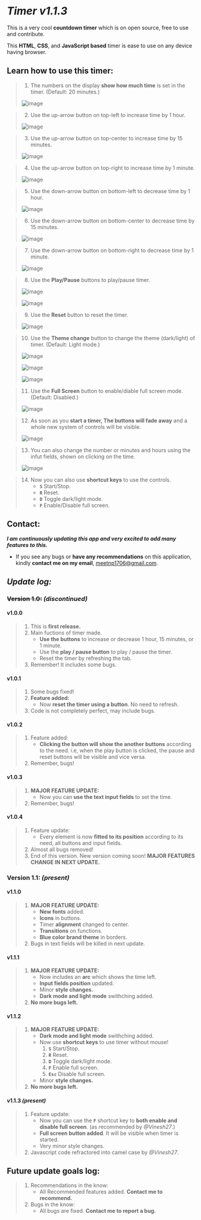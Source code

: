 # ***Timer v1.1.3***

This is a very cool **countdown timer** which is on open source, free to use and contribute.

This **HTML**, **CSS**, and **JavaScript based** timer is ease to use on any device having browser.


## Learn how to use this timer:


> 1. The numbers on the display **show how much time** is set in the timer. (Default: 20 minutes.)
> 
> ![image](https://user-images.githubusercontent.com/89027512/161437351-10da30a5-8d89-4739-9760-faabd981de9b.png)

> 2. Use the up-arrow button on top-left to increase time by 1 hour.
> 
> ![image](https://user-images.githubusercontent.com/89027512/161437416-72b7871c-3666-44c9-b23a-0e6b520f7a5d.png)

> 3. Use the up-arrow button on top-center to increase time by 15 minutes.
> 
> ![image](https://user-images.githubusercontent.com/89027512/161437426-6000949e-f7c3-4f1d-a5df-580fd8aa7278.png)

> 4. Use the up-arrow button on top-right to increase time by 1 minute.
> 
> ![image](https://user-images.githubusercontent.com/89027512/161437438-14322d89-9e2a-4856-ba4a-32f81af40c78.png)

> 5. Use the down-arrow button on bottom-left to decrease time by 1 hour.
> 
> ![image](https://user-images.githubusercontent.com/89027512/161437986-291b4535-93db-49f1-b4ea-3b03f287180e.png)

> 6. Use the down-arrow button on bottom-center to decrease time by 15 minutes.
> 
> ![image](https://user-images.githubusercontent.com/89027512/161437995-964f8c70-f4cb-447a-80b5-c5d0c8190116.png)

> 7. Use the down-arrow button on bottom-right to decrease time by 1 minute.
> 
> ![image](https://user-images.githubusercontent.com/89027512/161438008-81f688b5-f507-475b-91b9-43f5eb374859.png)

> 8. Use the **Play/Pause** buttons to play/pause timer.
> 
> ![image](https://user-images.githubusercontent.com/89027512/161438023-f09de7e5-8653-472f-8d93-24796036e029.png)
> 
> ![image](https://user-images.githubusercontent.com/89027512/161438037-c0fab25d-5396-4058-b590-f9ce19e68faf.png)

> 9. Use the **Reset** button to reset the timer.
> 
> ![image](https://user-images.githubusercontent.com/89027512/161438052-ffb0f6a9-bba6-48f5-a616-7829eedb5753.png)

> 10. Use the **Theme change** button to change the theme (dark/light) of timer. (Default: Light mode.)
> 
> ![image](https://user-images.githubusercontent.com/89027512/161438078-439ffe65-5999-4603-9f7f-98c34e1cd5f2.png)
> 
> ![image](https://user-images.githubusercontent.com/89027512/161438099-c2d91ddd-56fe-4736-aea8-105f419c1936.png)
> 
> ![image](https://user-images.githubusercontent.com/89027512/161438111-4c9adda5-c60a-4226-be06-5621a56322e7.png)

> 11. Use the **Full Screen** button to enable/diable full screen mode. (Default: Disabled.)
> 
> ![image](https://user-images.githubusercontent.com/89027512/161438135-1f775c68-7dd1-489d-a221-caaaffb69faf.png)

> 12. As soon as you **start a timer, The buttons will fade away** and a whole new system of controls will be visible.
> 
> ![image](https://user-images.githubusercontent.com/89027512/161438585-70b86105-b734-4ee6-98e6-95458a797346.png)

> 13. You can also change the number or minutes and hours using the infut fields, shown on clicking on the time.
> 
> ![image](https://user-images.githubusercontent.com/89027512/161438676-fcc7b4f0-cc97-4340-b0b2-c1026557f336.png)

> 14. Now you can also use **shortcut keys** to use the controls.
>     - **```S```** Start/Stop.
>     - **```R```** Reset.
>     - **```D```** Toggle dark/light mode.
>     - **```F```** Enable/Disable full screen.


## Contact:
_**I am continuously updating this app and very excited to add many features to this.**_
- If you see any bugs or **have any recommendations** on this application, kindly **contact me on my email**, meetnp1706@gmail.com.

## **_Update log:_**


### ~~Version 1.0:~~ _(discontinued)_


#### v1.0.0 
> 1. This is **first release.** 
> 2. Main fuctions of timer made.
>    - **Use the buttons** to increase or decrease 1 hour, 15 minutes, or 1 minute.
>    - Use the **play / pause button** to play / pause the timer.
>    - Reset the timer by refreshing the tab.
> 3. Remember! It includes some bugs.


#### v1.0.1
> 1. Some bugs fixed!
> 2. **Feature added:** 
>    - Now **reset the timer using a button**. No need to refresh.
> 3. Code is not completely perfect, may include bugs.


#### v1.0.2
> 1. Feature added:
>    - **Clicking the button will show the another buttons** according to the need. i.e, when the play button is clicked, the pause and reset buttons will be visible and vice versa. 
> 2. Remember, bugs!


#### v1.0.3
> 1. **MAJOR FEATURE UPDATE:**
>    - Now you can **use the text input fields** to set the time. 
> 2. Remember, bugs!


#### v1.0.4
> 1. Feature update:
>    - Every element is now **fitted to its position** according to its need, all buttons and input fields.
> 2. Almost all bugs removed!
> 3. End of this version. New version coming soon! **MAJOR FEATURES CHANGE IN NEXT UPDATE.** 


### **Version 1.1:** _(present)_


#### v1.1.0 
> 1. **MAJOR FEATURE UPDATE:**
>    - **New fonts** added.
>    - **Icons** in buttons.
>    - Timer **alignment** changed to center.
>    - **Transitions** on functions.
>    - **Blue color brand theme** in borders.
> 2. Bugs in text fields will be killed in next update.


#### v1.1.1
> 1. **MAJOR FEATURE UPDATE:**
>    - Now includes an **arc** which shows the time left.
>    - **Input fields position** updated.
>    - Minor **style changes.**
>    - **Dark mode and light mode** swithching added.
> 2. **No more bugs left.**


#### v1.1.2
> 1. **MAJOR FEATURE UPDATE:**
>    - **Dark mode and light mode** swithching added.
>    - Now use **shortcut keys** to use timer without mouse!
>      1. **```S```** Start/Stop.
>      2. **```R```** Reset.
>      3. **```D```** Toggle dark/light mode.
>      4. **```F```** Enable full screen.
>      5. **```Esc```** Disable full screen.
>    - Minor **style changes.**
> 2. **No more bugs left.**


#### v1.1.3 _(present)_
> 1. Feature update:
>    - Now you can use the **```F```** shortcut key to **both enable and disable full screen**. (as recommended by _@Vinesh27_.)
>    - **Full screen button added**. It will be visible when timer is started.
>    - Very minor style changes.
> 2. Javascript code refractored into camel case by _@Vinesh27_.


## Future update goals log:
> 1. Recommendations in the know:
>    - All Recommended features added. **Contact me to recommend.**
> 2. Bugs in the know:
>    - All bugs are fixed. **Contact me to report a bug.**
